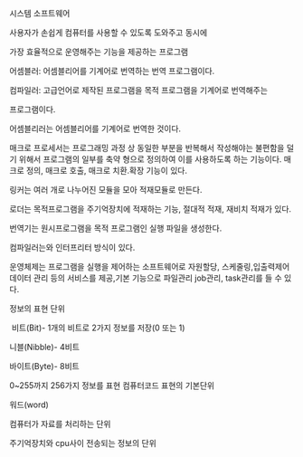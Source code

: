 시스템 소프트웨어

사용자가 손쉽게 컴퓨터를 사용할 수 있도록 도와주고 동시에

가장 효율적으로 운영해주는 기능을 제공하는 프로그램



어셈블러: 어셈블리어를 기계어로 번역하는 번역 프로그램이다.

컴파일러: 고급언어로 제작된 프로그램을 목적 프로그램을 기계어로 번역해주는

프로그램이다.



어셈블리러는 어셈블리어를 기계어로 번역한 것이다.

매크로 프로세서는 프로그래밍 과정 상 동일한 부분을 반복해서 작성해야는 불편함을 덜기 위해서 프로그램의 일부를 축약 형으로 정의하여 이를 사용하도록 하는 기능이다. 매크로 정의, 매크로 호출, 매크로 치환.확장 기능이 있다.



링커는 여러 개로 나누어진 모듈을 모아 적재모듈로 만든다.

로더는 목적프로그램을 주기억장치에 적재하는 기능, 절대적 적재, 재비치 적재가 있다.

번역기는 원시프로그램을 목적 프로그램인 실행 파일을 생성한다.

컴파일러는와 인터프리터 방식이 있다.

운영체제는 프로그램을 실행을 제어하는 소프트웨어로 자원할당, 스케줄링,입출력제어 데이터 관리 등의 서비스를 제공,기본 기능으로 파일관리 job관리, task관리를 들 수 있다.



정보의 표현 단위

​    비트(Bit)- 1개의 비트로 2가지 정보를 저장(0 또는 1)

   니블(Nibble)- 4비트

바이트(Byte)- 8비트

 0~255까지 256가지 정보를 표현 컴퓨터코드 표현의 기본단위

워드(word)

컴퓨터가 자료를 처리하는 단위

주기억장치와 cpu사이 전송되는 정보의 단위
